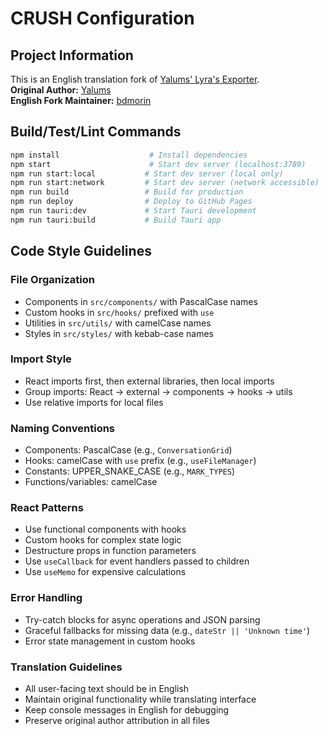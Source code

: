 # CRUSH Configuration

## Project Information
This is an English translation fork of [Yalums' Lyra's Exporter](https://github.com/Yalums/lyra-exporter).  
**Original Author:** [Yalums](https://github.com/Yalums)  
**English Fork Maintainer:** [bdmorin](https://github.com/bdmorin)

## Build/Test/Lint Commands
```bash
npm install                    # Install dependencies
npm start                      # Start dev server (localhost:3789)
npm run start:local           # Start dev server (local only)
npm run start:network         # Start dev server (network accessible)
npm run build                 # Build for production
npm run deploy                # Deploy to GitHub Pages
npm run tauri:dev             # Start Tauri development
npm run tauri:build           # Build Tauri app
```

## Code Style Guidelines

### File Organization
- Components in `src/components/` with PascalCase names
- Custom hooks in `src/hooks/` prefixed with `use`
- Utilities in `src/utils/` with camelCase names
- Styles in `src/styles/` with kebab-case names

### Import Style
- React imports first, then external libraries, then local imports
- Group imports: React → external → components → hooks → utils
- Use relative imports for local files

### Naming Conventions
- Components: PascalCase (e.g., `ConversationGrid`)
- Hooks: camelCase with `use` prefix (e.g., `useFileManager`)
- Constants: UPPER_SNAKE_CASE (e.g., `MARK_TYPES`)
- Functions/variables: camelCase

### React Patterns
- Use functional components with hooks
- Custom hooks for complex state logic
- Destructure props in function parameters
- Use `useCallback` for event handlers passed to children
- Use `useMemo` for expensive calculations

### Error Handling
- Try-catch blocks for async operations and JSON parsing
- Graceful fallbacks for missing data (e.g., `dateStr || 'Unknown time'`)
- Error state management in custom hooks

### Translation Guidelines
- All user-facing text should be in English
- Maintain original functionality while translating interface
- Keep console messages in English for debugging
- Preserve original author attribution in all files